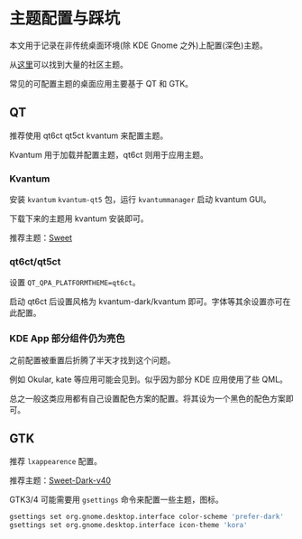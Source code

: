 # 主题配置与踩坑

本文用于记录在非传统桌面环境(除 KDE Gnome 之外)上配置(深色)主题。

从[这里](https://www.pling.com/)可以找到大量的社区主题。

常见的可配置主题的桌面应用主要基于 QT 和 GTK。


## QT

推荐使用 qt6ct qt5ct kvantum 来配置主题。

Kvantum 用于加载并配置主题，qt6ct 则用于应用主题。

### Kvantum

安装 `kvantum` `kvantum-qt5` 包，运行 `kvantummanager` 启动 kvantum GUI。

下载下来的主题用 kvantum 安装即可。  

推荐主题：[Sweet](https://www.pling.com/p/1294013/)

### qt6ct/qt5ct

设置 `QT_QPA_PLATFORMTHEME=qt6ct`。  

启动 qt6ct 后设置风格为 kvantum-dark/kvantum 即可。字体等其余设置亦可在此配置。  

### **KDE App 部分组件仍为亮色**

之前配置被重置后折腾了半天才找到这个问题。

例如 Okular, kate 等应用可能会见到。似乎因为部分 KDE 应用使用了些 QML。

总之一般这类应用都有自己设置配色方案的配置。将其设为一个黑色的配色方案即可。

## GTK

推荐 `lxappearence` 配置。  

推荐主题：[Sweet-Dark-v40](https://www.pling.com/p/1253385/)

GTK3/4 可能需要用 `gsettings` 命令来配置一些主题，图标。  

```bash
gsettings set org.gnome.desktop.interface color-scheme 'prefer-dark'   
gsettings set org.gnome.desktop.interface icon-theme 'kora'   
```
